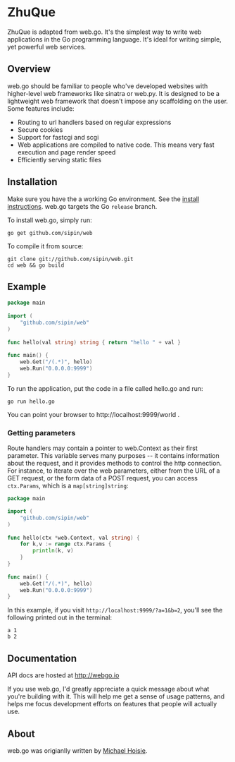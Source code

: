 # ZhuQue

ZhuQue is adapted from web.go. It's the simplest way to write web applications in the Go programming language. It's ideal for writing simple, yet powerful web services. 

## Overview

web.go should be familiar to people who've developed websites with higher-level web frameworks like sinatra or web.py. It is designed to be a lightweight web framework that doesn't impose any scaffolding on the user. Some features include:

* Routing to url handlers based on regular expressions
* Secure cookies
* Support for fastcgi and scgi
* Web applications are compiled to native code. This means very fast execution and page render speed
* Efficiently serving static files

## Installation

Make sure you have the a working Go environment. See the [install instructions](http://golang.org/doc/install.html). web.go targets the Go `release` branch.

To install web.go, simply run:

    go get github.com/sipin/web

To compile it from source:

    git clone git://github.com/sipin/web.git
    cd web && go build

## Example
```go
package main
    
import (
    "github.com/sipin/web"
)
    
func hello(val string) string { return "hello " + val } 
    
func main() {
    web.Get("/(.*)", hello)
    web.Run("0.0.0.0:9999")
}
```

To run the application, put the code in a file called hello.go and run:

    go run hello.go
    
You can point your browser to http://localhost:9999/world . 

### Getting parameters

Route handlers may contain a pointer to web.Context as their first parameter. This variable serves many purposes -- it contains information about the request, and it provides methods to control the http connection. For instance, to iterate over the web parameters, either from the URL of a GET request, or the form data of a POST request, you can access `ctx.Params`, which is a `map[string]string`:

```go
package main

import (
    "github.com/sipin/web"
)
    
func hello(ctx *web.Context, val string) { 
    for k,v := range ctx.Params {
		println(k, v)
	}
}   
    
func main() {
    web.Get("/(.*)", hello)
    web.Run("0.0.0.0:9999")
}
```

In this example, if you visit `http://localhost:9999/?a=1&b=2`, you'll see the following printed out in the terminal:

    a 1
    b 2

## Documentation

API docs are hosted at http://webgo.io

If you use web.go, I'd greatly appreciate a quick message about what you're building with it. This will help me get a sense of usage patterns, and helps me focus development efforts on features that people will actually use. 

## About

web.go was origianlly written by [Michael Hoisie](http://hoisie.com).
